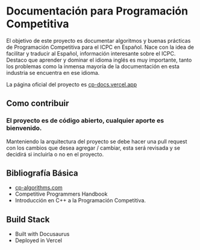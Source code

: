 # Documentación para Programación Competitiva

El objetivo de este proyecto es documentar algoritmos y buenas prácticas de Programación Competitiva para el ICPC en Español. Nace con la idea de facilitar y traducir al Español, información interesante sobre el ICPC.  
Destaco que aprender y dominar el idioma inglés es muy importante, tanto los problemas como la inmensa mayoría de la documentación en esta industria se encuentra en ese idioma.

La página oficial del proyecto es [cp-docs.vercel.app](https://cp-docs.vercel.app)

## Como contribuir

### El proyecto es de código abierto, cualquier aporte es bienvenido.

Manteniendo la arquitectura del proyecto se debe hacer una pull request con los cambios que desea agregar / cambiar, esta será revisada y se decidirá si incluirla o no en el proyecto.

## Bibliografía Básica

* [cp-algorithms.com](https://cp-algorithms.com)
* Competitive Programmers Handbook
* Introducción en C++ a la Programación Competitiva. 

## Build Stack

* Built with Docusaurus
* Deployed in Vercel